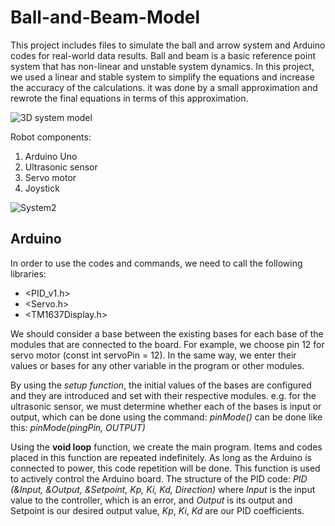 # Ball-and-Beam-Model
This project includes files to simulate the ball and arrow system and Arduino codes for real-world data results. Ball and beam is a basic reference point system that has non-linear and unstable system dynamics. In this project, we used a linear and stable system to simplify the equations and increase the accuracy of the calculations. it was done by a small approximation and rewrote the final equations in terms of this approximation.

![3D system model](https://github.com/user-attachments/assets/e3ac5685-e9cf-4a46-8eec-6a7537ed1db9)

Robot components:
  1. Arduino Uno
  2. Ultrasonic sensor
  3. Servo motor
  4. Joystick

![System2](https://github.com/user-attachments/assets/a5c8561b-60be-4720-b23f-bd7bd0d4ed24)


## Arduino

In order to use the codes and commands, we need to call the following libraries:
  * <PID_v1.h>
  * <Servo.h>
  * <TM1637Display.h>

We should consider a base between the existing bases for each base of the modules that are connected to the board. For example, we choose pin 12 for servo motor (const int servoPin = 12). In the same way, we enter their values ​​or bases for any other variable in the program or other modules.

By using the *setup function*, the initial values ​​of the bases are configured and they are introduced and set with their respective modules. e.g. for the ultrasonic sensor, we must determine whether each of the bases is input or output, which can be done using the command: *pinMode()* can be done like this: *pinMode(pingPin, OUTPUT)*

Using the **void loop** function, we create the main program. Items and codes placed in this function are repeated indefinitely. As long as the Arduino is connected to power, this code repetition will be done. This function is used to actively control the Arduino board.
The structure of the PID code: *PID (&Input, &Output, &Setpoint, Kp, Ki, Kd, ​​Direction)*
where *Input* is the input value to the controller, which is an error, and *Output* is its output and Setpoint is our desired output value, *Kp*, *Ki*, *Kd* are our PID coefficients.
